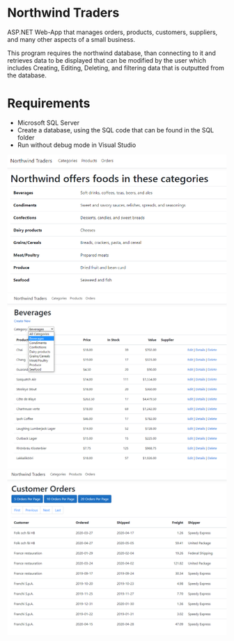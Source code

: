 # Northwind Traders
ASP.NET Web-App that manages orders, products, customers, suppliers, and many other aspects of a small business.

This program requires the northwind database, than connecting to it and retrieves data to be displayed that can be modified by the user which includes Creating, Editing, Deleting, and filtering data that is outputted from the database.

# Requirements
- Microsoft SQL Server
- Create a database, using the SQL code that can be found in the SQL folder
- Run without debug mode in Visual Studio

![](images/categories.png)
![](images/products.png)
![](images/orders.png)
